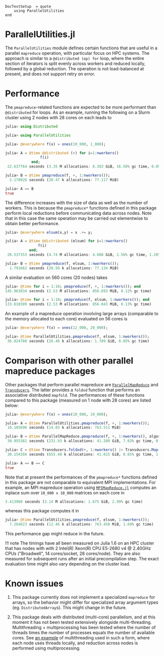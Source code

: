 ```@meta
DocTestSetup  = quote
    using ParallelUtilities
end
```

# ParallelUtilities.jl

The `ParallelUtilities` module defines certain functions that are useful in a parallel `mapreduce` operation, with particular focus on HPC systems. The approach is similar to a `@distributed (op) for` loop, where the entire section of iterators is split evenly across workers and reduced locally, followed by a global reduction. The operation is not load-balanced at present, and does not support retry on error.

# Performance

The `pmapreduce`-related functions are expected to be more performant than `@distributed` for loops. As an example, running the following on a Slurm cluster using 2 nodes with 28 cores on each leads to

```julia
julia> using Distributed

julia> using ParallelUtilities

julia> @everywhere f(x) = ones(10_000, 1_000);

julia> A = @time @distributed (+) for i=1:nworkers()
                f(i)
            end;
 22.637764 seconds (3.35 M allocations: 8.383 GiB, 16.50% gc time, 0.09% compilation time)

julia> B = @time pmapreduce(f, +, 1:nworkers());
  2.170926 seconds (20.47 k allocations: 77.117 MiB)

julia> A == B
true
```

The difference increases with the size of data as well as the number of workers. This is because the `pmapreduce*` functions defined in this package perform local reductions before communicating data across nodes. Note that in this case the same operation may be carried out elementwise to obtain better performance.

```julia
julia> @everywhere elsum(x,y) = x .+= y;

julia> A = @time @distributed (elsum) for i=1:nworkers()
               f(i)
           end;
 20.537353 seconds (4.74 M allocations: 4.688 GiB, 2.56% gc time, 1.26% compilation time)

julia> B = @time pmapreduce(f, elsum, 1:nworkers());
  1.791662 seconds (20.50 k allocations: 77.134 MiB)
```

A similar evaluation on 560 cores (20 nodes) takes

```julia
julia> @time for i = 1:10; pmapreduce(f, +, 1:nworkers()); end
145.963834 seconds (2.53 M allocations: 856.693 MiB, 0.12% gc time)

julia> @time for i = 1:10; pmapreduce(f, elsum, 1:nworkers()); end
133.810309 seconds (2.53 M allocations: 856.843 MiB, 0.13% gc time)
```

An example of a mapreduce operation involving large arrays (comparable to the memory allocated to each core) evaluated on 56 cores is

```julia
julia> @everywhere f(x) = ones(12_000, 20_000);

julia> @time ParallelUtilities.pmapreduce(f, elsum, 1:nworkers());
 36.824788 seconds (26.40 k allocations: 1.789 GiB, 0.05% gc time)
```

# Comparison with other parallel mapreduce packages

Other packages that perform parallel mapreduce are [`ParallelMapReduce`](https://github.com/hcarlsso/ParallelMapReduce.jl) and [`Transducers`](https://github.com/JuliaFolds/Transducers.jl). The latter provides a `foldxd` function that performs an associative distributed `mapfold`. The performances of these functions compared to this package (measured on 1 node with 28 cores) are listed below:

```julia
julia> @everywhere f(x) = ones(10_000, 10_000);

julia> A = @time ParallelUtilities.pmapreduce(f, +, 1:nworkers());
 10.105696 seconds (14.03 k allocations: 763.511 MiB)

julia> B = @time ParallelMapReduce.pmapreduce(f, +, 1:nworkers(), algorithm = :reduction_local);
 30.955381 seconds (231.93 k allocations: 41.200 GiB, 7.63% gc time, 0.23% compilation time)

julia> C = @time Transducers.foldxd(+, 1:nworkers() |> Transducers.Map(f));
 30.154166 seconds (655.40 k allocations: 41.015 GiB, 8.65% gc time, 1.03% compilation time)

julia> A == B == C
true
```

Note that at present the performances of the `pmapreduce*` functions defined in this package are not comparable to equivalent MPI implementations. For example, an MPI mapreduce operation using [`MPIMapReduce.jl`](https://github.com/jishnub/MPIMapReduce.jl) computes an inplace sum over `10_000 x 10_000` matrices on each core in

```julia
3.413968 seconds (3.14 M allocations: 1.675 GiB, 2.99% gc time)
```

whereas this package computes it in
```julia
julia> @time ParallelUtilities.pmapreduce(f, elsum, 1:nworkers());
  7.264023 seconds (12.46 k allocations: 763.450 MiB, 1.69% gc time)
```

This performance gap might reduce in the future.

!!! note
    The timings have all been measured on Julia 1.6 on an HPC cluster that has nodes with with 2 Intel(R) Xeon(R) CPU E5-2680 v4 @ 2.40GHz CPUs ("Broadwell", 14 cores/socket, 28 cores/node). They are also measured for subsequent runs after an initial precompilation step. The exact evaluation time might also vary depending on the cluster load.

# Known issues

1. This package currently does not implement a specialized `mapreduce` for arrays, so the behavior might differ for specialized array argument types (eg. `DistributedArray`s). This might change in the future.

2. This package deals with distributed (multi-core) parallelism, and at this moment it has not been tested extensively alongside multi-threading. Multithreading + multiprocessing has been tested where the number of threads times the number of processes equals the number of available cores. See [an example](examples/threads.md) of multithreading used in such a form, where each node uses threads locally, and reduction across nodes is performed using multiprocessing.
